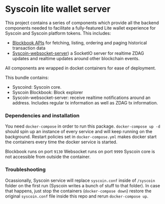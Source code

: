 # Syscoin lite wallet server

This project contains a series of components which provide all the backend components needed to facilitate a fully-featured Lite wallet experience for Syscoin and Syscoin platform tokens. This includes:
- [Blockbook APIs](https://github.com/syscoin/blockbook) for fetching, listing, ordering and paging historical transaction data 
- [Syscoin-websocket-server](https://github.com/blockchainfoundryinc/syscoin-websocket-server)) a SocketIO server for realtime ZDAG updates and realtime updates around other blockchain events. 

All components are wrapped in docket containers for ease of deployment.

This bundle contains:

- Syscoind: Syscoin core.
- Syscoin Blockbook: Block explorer
- Syscoin-websocket-server: receive realtime notifications around an address. Includes regular tx information as well as ZDAG tx information.

### Dependencies and installation

You need `docker-compose` in order to run this package. `docker-compose up -d` should spin up an instance of every service and will keep running on the background. Restart policies set in `docker-compose.yml` makes docker start the containers every time the docker service is started.

Blockbook runs on port `9130`
Websocket runs on port `9999`
Syscoin core is not accessible from outside the container.

### Troubleshooting

Ocassionally, Syscoin service will replace `syscoin.conf` inside of `/syscoin` folder on the first run (Syscoin writes a bunch of stuff to that folder). In case that happens, just stop the containers (`docker-compose down`) restore the original `syscoin.conf` file inside this repo and rerun `docker-compose up`.
